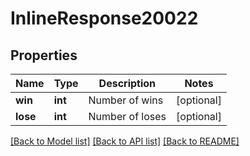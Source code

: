 # InlineResponse20022

## Properties
Name | Type | Description | Notes
------------ | ------------- | ------------- | -------------
**win** | **int** | Number of wins | [optional] 
**lose** | **int** | Number of loses | [optional] 

[[Back to Model list]](../README.md#documentation-for-models) [[Back to API list]](../README.md#documentation-for-api-endpoints) [[Back to README]](../README.md)


